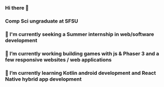 ### Hi there 👋
### Comp Sci ungraduate at SFSU
### 💬 I'm currently seeking a Summer internship in web/software development
### 🔭 I’m currently working building games with js & Phaser 3 and a few responsive websites / web applications
### 🌱 I’m currently learning Kotlin android development and React Native hybrid app development



<!--
**lushbough/lushbough** is a ✨ _special_ ✨ repository because its `README.md` (this file) appears on your GitHub profile.

Here are some ideas to get you started:

- 🔭 I’m currently working on ...
- 🌱 I’m currently learning ...
- 👯 I’m looking to collaborate on ...
- 🤔 I’m looking for help with ...
- 💬 Ask me about ...
- 📫 How to reach me: ...
- 😄 Pronouns: ...
- ⚡ Fun fact: ...
-->
